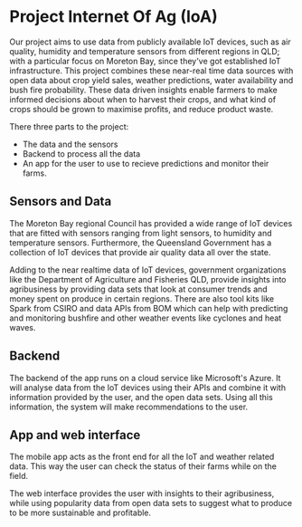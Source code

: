 # Project Internet Of Ag (IoA)

Our project aims to use data from publicly available IoT devices, such as air quality, humidity and temperature sensors from different regions in QLD; with a particular focus on Moreton Bay, since they've got established IoT infrastructure. This project combines these near-real time data sources with open data about crop yield sales, weather predictions, water availability and bush fire probability. These data driven insights enable farmers to make informed decisions about when to harvest their crops, and what kind of crops should be grown to maximise profits, and reduce product waste.

There three parts to the project:
- The data and the sensors
- Backend to process all the data
- An app for the user to use to recieve predictions and monitor their farms.

## Sensors and Data

The Moreton Bay regional Council has provided a wide range of IoT devices that are fitted with sensors ranging from light sensors, to humidity and temperature sensors. Furthermore, the Queensland Government has a collection of IoT devices that provide air quality data all over the state.

Adding to the near realtime data of IoT devices, government organizations like the Department of Agriculture and Fisheries QLD, provide insights into agribusiness by providing data sets that look at consumer trends and money spent on produce in certain regions. There are also tool kits like Spark from CSIRO and data APIs from BOM which can help with predicting and monitoring bushfire and other weather events like cyclones and heat waves. 

## Backend
The backend of the app runs on a cloud service like Microsoft's Azure. It will analyse data from the IoT devices using their APIs and combine it with information provided by the user, and the open data sets. Using all this information, the system will make recommendations to the user. 

## App and web interface
The mobile app acts as the front end for all the IoT and weather related data. This way the user can check the status of their farms while on the field.

The web interface provides the user with insights to their agribusiness, while using popularity data from open data sets to suggest what to produce to be more sustainable and profitable. 


